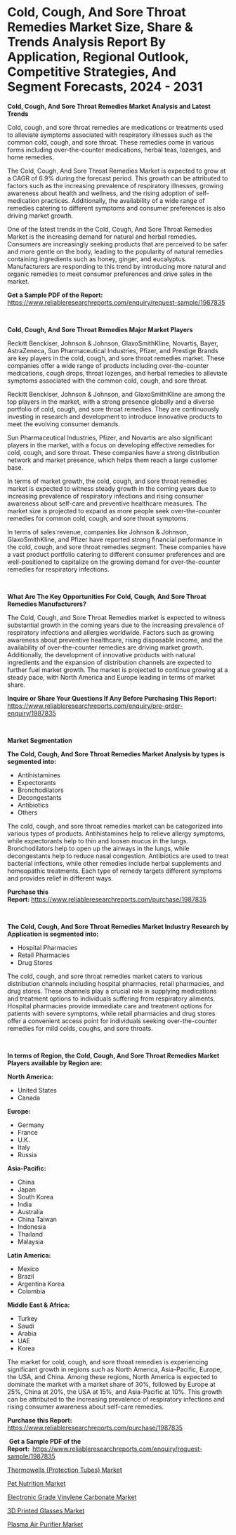 <p><h1>Cold, Cough, And Sore Throat Remedies Market Size, Share & Trends Analysis Report By Application, Regional Outlook, Competitive Strategies, And Segment Forecasts, 2024 - 2031</h1></p><p><strong>Cold, Cough, And Sore Throat Remedies Market Analysis and Latest Trends</strong></p>
<p><p>Cold, cough, and sore throat remedies are medications or treatments used to alleviate symptoms associated with respiratory illnesses such as the common cold, cough, and sore throat. These remedies come in various forms including over-the-counter medications, herbal teas, lozenges, and home remedies.</p><p>The Cold, Cough, And Sore Throat Remedies Market is expected to grow at a CAGR of 6.9% during the forecast period. This growth can be attributed to factors such as the increasing prevalence of respiratory illnesses, growing awareness about health and wellness, and the rising adoption of self-medication practices. Additionally, the availability of a wide range of remedies catering to different symptoms and consumer preferences is also driving market growth.</p><p>One of the latest trends in the Cold, Cough, And Sore Throat Remedies Market is the increasing demand for natural and herbal remedies. Consumers are increasingly seeking products that are perceived to be safer and more gentle on the body, leading to the popularity of natural remedies containing ingredients such as honey, ginger, and eucalyptus. Manufacturers are responding to this trend by introducing more natural and organic remedies to meet consumer preferences and drive sales in the market.</p></p>
<p><strong>Get a Sample PDF of the Report:&nbsp;</strong> <a href="https://www.reliableresearchreports.com/enquiry/request-sample/1987835">https://www.reliableresearchreports.com/enquiry/request-sample/1987835</a></p>
<p>&nbsp;</p>
<p><strong>Cold, Cough, And Sore Throat Remedies Major Market Players</strong></p>
<p><p>Reckitt Benckiser, Johnson & Johnson, GlaxoSmithKline, Novartis, Bayer, AstraZeneca, Sun Pharmaceutical Industries, Pfizer, and Prestige Brands are key players in the cold, cough, and sore throat remedies market. These companies offer a wide range of products including over-the-counter medications, cough drops, throat lozenges, and herbal remedies to alleviate symptoms associated with the common cold, cough, and sore throat.</p><p>Reckitt Benckiser, Johnson & Johnson, and GlaxoSmithKline are among the top players in the market, with a strong presence globally and a diverse portfolio of cold, cough, and sore throat remedies. They are continuously investing in research and development to introduce innovative products to meet the evolving consumer demands.</p><p>Sun Pharmaceutical Industries, Pfizer, and Novartis are also significant players in the market, with a focus on developing effective remedies for cold, cough, and sore throat. These companies have a strong distribution network and market presence, which helps them reach a large customer base.</p><p>In terms of market growth, the cold, cough, and sore throat remedies market is expected to witness steady growth in the coming years due to increasing prevalence of respiratory infections and rising consumer awareness about self-care and preventive healthcare measures. The market size is projected to expand as more people seek over-the-counter remedies for common cold, cough, and sore throat symptoms.</p><p>In terms of sales revenue, companies like Johnson & Johnson, GlaxoSmithKline, and Pfizer have reported strong financial performance in the cold, cough, and sore throat remedies segment. These companies have a vast product portfolio catering to different consumer preferences and are well-positioned to capitalize on the growing demand for over-the-counter remedies for respiratory infections.</p></p>
<p>&nbsp;</p>
<p><strong>What Are The Key Opportunities For Cold, Cough, And Sore Throat Remedies Manufacturers?</strong></p>
<p><p>The Cold, Cough, and Sore Throat Remedies market is expected to witness substantial growth in the coming years due to the increasing prevalence of respiratory infections and allergies worldwide. Factors such as growing awareness about preventive healthcare, rising disposable income, and the availability of over-the-counter remedies are driving market growth. Additionally, the development of innovative products with natural ingredients and the expansion of distribution channels are expected to further fuel market growth. The market is projected to continue growing at a steady pace, with North America and Europe leading in terms of market share.</p></p>
<p><strong>Inquire or Share Your Questions If Any Before Purchasing This Report:</strong> <a href="https://www.reliableresearchreports.com/enquiry/pre-order-enquiry/1987835">https://www.reliableresearchreports.com/enquiry/pre-order-enquiry/1987835</a></p>
<p>&nbsp;</p>
<p><strong>Market Segmentation</strong></p>
<p><strong>The Cold, Cough, And Sore Throat Remedies Market Analysis by types is segmented into:</strong></p>
<p><ul><li>Antihistamines</li><li>Expectorants</li><li>Bronchodilators</li><li>Decongestants</li><li>Antibiotics</li><li>Others</li></ul></p>
<p><p>The cold, cough, and sore throat remedies market can be categorized into various types of products. Antihistamines help to relieve allergy symptoms, while expectorants help to thin and loosen mucus in the lungs. Bronchodilators help to open up the airways in the lungs, while decongestants help to reduce nasal congestion. Antibiotics are used to treat bacterial infections, while other remedies include herbal supplements and homeopathic treatments. Each type of remedy targets different symptoms and provides relief in different ways.</p></p>
<p><strong>Purchase this Report:&nbsp;</strong><a href="https://www.reliableresearchreports.com/purchase/1987835">https://www.reliableresearchreports.com/purchase/1987835</a></p>
<p>&nbsp;</p>
<p><strong>The Cold, Cough, And Sore Throat Remedies Market Industry Research by Application is segmented into:</strong></p>
<p><ul><li>Hospital Pharmacies</li><li>Retail Pharmacies</li><li>Drug Stores</li></ul></p>
<p><p>The cold, cough, and sore throat remedies market caters to various distribution channels including hospital pharmacies, retail pharmacies, and drug stores. These channels play a crucial role in supplying medications and treatment options to individuals suffering from respiratory ailments. Hospital pharmacies provide immediate care and treatment options for patients with severe symptoms, while retail pharmacies and drug stores offer a convenient access point for individuals seeking over-the-counter remedies for mild colds, coughs, and sore throats.</p></p>
<p>&nbsp;</p>
<p><strong>In terms of Region, the Cold, Cough, And Sore Throat Remedies Market Players available by Region are:</strong></p>
<p>
    <p> <strong> North America: </strong>
        <ul>
            <li>United States</li>
            <li>Canada</li>
        </ul>
        </p> 
    <p> <strong> Europe: </strong>
        <ul>
            <li>Germany</li>
            <li>France</li>
            <li>U.K.</li>
            <li>Italy</li>
            <li>Russia</li>
        </ul>
        </p> 
    <p> <strong> Asia-Pacific: </strong>
        <ul>
            <li>China</li>
            <li>Japan</li>
            <li>South Korea</li>
            <li>India</li>
            <li>Australia</li>
            <li>China Taiwan</li>
            <li>Indonesia</li>
            <li>Thailand</li>
            <li>Malaysia</li>
        </ul>
        </p> 
    <p> <strong> Latin America: </strong>
        <ul>
            <li>Mexico</li>
            <li>Brazil</li>
            <li>Argentina Korea</li>
            <li>Colombia</li>
        </ul>
        </p> 
    <p> <strong> Middle East & Africa: </strong>
        <ul>
            <li>Turkey</li>
            <li>Saudi</li>
            <li>Arabia</li>
            <li>UAE</li>
            <li>Korea</li>
        </ul>
    </p>
    </p>
<p><p>The market for cold, cough, and sore throat remedies is experiencing significant growth in regions such as North America, Asia-Pacific, Europe, the USA, and China. Among these regions, North America is expected to dominate the market with a market share of 30%, followed by Europe at 25%, China at 20%, the USA at 15%, and Asia-Pacific at 10%. This growth can be attributed to the increasing prevalence of respiratory infections and rising consumer awareness about self-care remedies.</p></p>
<p><strong>Purchase this Report: </strong><a href="https://www.reliableresearchreports.com/purchase/1987835">https://www.reliableresearchreports.com/purchase/1987835</a></p>
<p>&nbsp;<strong>Get a Sample PDF of the Report:&nbsp;&nbsp;</strong><a href="https://www.reliableresearchreports.com/enquiry/request-sample/1987835">https://www.reliableresearchreports.com/enquiry/request-sample/1987835</a></p>
<p><strong></strong></p>
<p><p><a href="https://metal-farmhouse-e95.notion.site/Thermowells-Protection-Tubes-Market-Offers-Provide-Insightful-Data-for-the-Time-Period-from-2024-t-463553e428c64cfe8268376dc88c9b11">Thermowells (Protection Tubes) Market</a></p><p><a href="https://view.publitas.com/reportprime-1/pet-nutrition-market-size-share-trends-analysis-report-by-material-by-type-by-end-user-by-region-and-segment-forecasts-2024-2031/">Pet Nutrition Market</a></p><p><a href="https://crocus-run-b5a.notion.site/Electronic-Grade-Vinylene-Carbonate-Market-Offer-Valuable-Insights-into-Market-Size-Market-Share-M-85856c7efc904865bc98fcc248faea6a">Electronic Grade Vinylene Carbonate Market</a></p><p><a href="https://gratis-rainforest-2ca.notion.site/3D-Printed-Glasses-Market-Dynamics-2024-2031-Also-about-Its-Market-Trends-Projections-and-Opportu-9c4094befd2b4012b54a192e936339cb">3D Printed Glasses Market</a></p><p><a href="https://view.publitas.com/reportprime-1/plasma-air-purifier-market-furnish-information-about-market-size-market-share-market-dynamics-and-projections-spanning-from-2024-to-2031/">Plasma Air Purifier Market</a></p></p>
